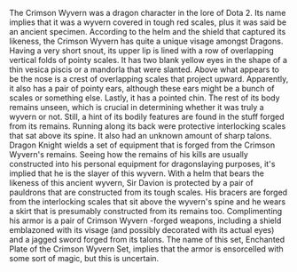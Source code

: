 The Crimson Wyvern was a dragon character in the lore of Dota 2.
Its name implies that it was a wyvern covered in tough red scales, plus it was said be an ancient specimen.
According to the helm and the shield that captured its likeness, the Crimson Wyvern has quite a unique visage amongst Dragons. Having a very short snout, its upper lip is lined with a row of overlapping vertical folds of pointy scales. It has two blank yellow eyes in the shape of a thin vesica piscis or a mandorla that were slanted. Above what appears to be the nose is a crest of overlapping scales that project upward. Apparently, it also has a pair of pointy ears, although these ears might be a bunch of scales or something else. Lastly, it has a pointed chin.
The rest of its body remains unseen, which is crucial in determining whether it was truly a wyvern or not. Still, a hint of its bodily features are found in the stuff forged from its remains.
Running along its back were protective interlocking scales that sat above its spine. It also had an unknown amount of sharp talons.
Dragon Knight wields a set of equipment that is forged from the Crimson Wyvern's remains. Seeing how the remains of his kills are usually constructed into his personal equipment for dragonslaying purposes, it's implied that he is the slayer of this wyvern.
With a helm that bears the likeness of this ancient wyvern, Sir Davion is protected by a pair of pauldrons that are constructed from its tough scales. His bracers are forged from the interlocking scales that sit above the wyvern's spine and he wears a skirt that is presumably constructed from its remains too. Complimenting his armor is a pair of Crimson Wyvern -forged weapons, including a shield emblazoned with its visage (and possibly decorated with its actual eyes) and a jagged sword forged from its talons.
The name of this set, Enchanted Plate of the Crimson Wyvern Set, implies that the armor is ensorcelled with some sort of magic, but this is uncertain.
